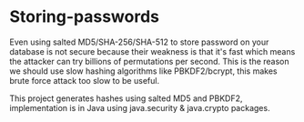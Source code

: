 # Storing-passwords
Even using salted MD5/SHA-256/SHA-512 to store password on your database is not secure because their weakness is that it's fast which means the attacker can try billions of permutations per second.
This is the reason we should use slow hashing algorithms like PBKDF2/bcrypt, this makes brute force attack too slow to be useful.

This project generates hashes using salted MD5 and PBKDF2, implementation is in Java using java.security & java.crypto packages.
